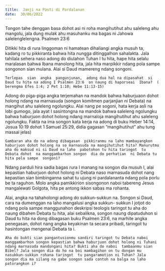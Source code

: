 ```yaml
---
title:  Janji na Pasti di Pardalanan
date:  30/06/2022
---
```


Tongon  tahe denggan basa dohot asi ni roha mangihutihut ahu saleleng  ahu  mangolu, jala dung mulak ahu masuhanku  ma bagas ni Jahowa salelenglelengna. Psalmen  23:6

Ditikki hita di rura linggoman ni hamatean dihaliangi angka musuh ta, kadang  ro tu pikkiranta  bahwa hita nungga ditinggalhon sahalakta. Jala tahilala sehera naso adong do diulahon Tuhan I tu hita, hape hita selalu maralasan bahwa Ibana manolong  hita,  jala hita marpikkir  ndang  pola sampe songonon  sian  mulana.  Alai si Daud  mamereng  ndang  songoni.

`Terlepas  sian  angka  pangunjunan,  adong dua hal na dipasahat  si Daud tu hita na adong I Psalmen 23:6  on naung di haporseai  Ibana?  ( berengma Efes 1:4; 2 Pet 1:10; Hebe 11:13-15)`

Adong  do piga-piga angka terjemahan na mandok bahwa haburjuaon dohot holong ndang na marnasuda (songon komitmen parjanjian ni Debata) na mangihut ahu saleleng  ngolungku. Alai nang pe sogoni, hata kerja asli na lobi gumogo, jala ayat I sasintongna na mandok bahwa saleleng ngolungku bahwa haburjuon dohot holong  ndang  marnaloja mangihutihut ahu saleleng ngolungku.   Fakta na ima  songon  kata kerja na adong  di buku Heber  14:14, Josua 10:19 dohot 1 Samuel 25:29,  didia gagasan “mangihutihut” ahu tung  massai  jelas)

`Gambaran aha do na adong dibagasan  pikkiranmu na laho mambayangkon haburjuon dohot holong na so marnasuda na mangihutihut hita? Manurutmu aha do maksud ni si Daud na laho  pabotohon tu hita taringot  tu Debata dohot  na manggambarhon songon  dia do perhatian  ni Debata tu hita pola sampe  songoni?`

Ndang parduli hira sadia bagas  rura I manang na songon dia musuh I, alai kepastian haburjuon  dohot  holong  ni Debata naso marnasuda dohot  nang  kepastian  sian bimbinganna sahat tu ujung ni pardalananta ndang pola porlu be ta raguhon. Molo angka pamikkirion sisongonon naboi  tabereng  Jesus  mangalewati  Golgota, hita pe antong ikkon sabas ma rohanta.

Alai, angka na tahaholongi adong do sukkun-sukkun na. Songon si Daud, cara na dumenggan na laho mangalusi angka sukkun- sukkun I jotjot do ndang pola sampe manggunahon deskripsi  teologis  taringot tu aha do naung  dibahen Debata tu hita, alai sebalikna, songon  naung  dipatuduhon si Daud  tu hita na dong  dibagasan  buku  Psalmen  23:6, na marhite angka penegasan, dohot  nang  angka keyakinan ta secara pribadi, taringot tu hasintongan  mengenai  Debata ta i.

`Aha do bukti sian pangantusionmu sandiri taringot tu Debata naboi manggambarhon songon kepastian bahwa haburjuon dohot holong ni Tuhani ndang marnasuda mandongani hita? Bukti aha do naboi  tambaanmu sian Bibel? Jala songon dia do ho na boi mambagihon on tu dongan mu nasukkun-sukkun rohana taringot  tu pangaramotion ni Tuhan? Jala songon dia ma silang na gabe songon sada contoh na balga na laho patorangkon i?`